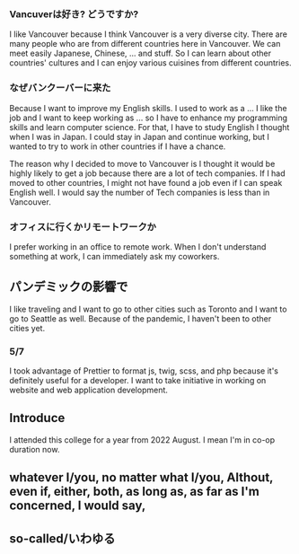 ### Vancuverは好き? どうですか?

I like Vancouver because I think Vancouver is a very diverse city.
There are many people who are from different countries here in Vancouver. We can meet easily Japanese, Chinese, ... and stuff.
So I can learn about other countries' cultures and I can enjoy various cuisines from different countries.

### なぜバンクーバーに来た

Because I want to improve my English skills. I used to work as a ... I like the job and I want to keep working as ... so I have to enhance my programming skills and learn computer science. For that, I have to study English I thought when I was in Japan.
I could stay in Japan and continue working, but I wanted to try to work in other countries if I have a chance.

The reason why I decided to move to Vancouver is I thought it would be highly likely to get a job because there are a lot of tech companies.
If I had moved to other countries, I might not have found a job even if I can speak English well.
I would say the number of Tech companies is less than in Vancouver.

### オフィスに行くかリモートワークか

I prefer working in an office to remote work.
When I don't understand something at work, I can immediately ask my coworkers.

## パンデミックの影響で
I like traveling and I want to go to other cities such as Toronto and I want to go to Seattle as well.
Because of the pandemic, I haven't been to other cities yet.

### 5/7
I took advantage of Prettier to format js, twig, scss, and php because it's definitely useful for a developer.
I want to take initiative in working on website and web application development.

## Introduce

I attended this college for a year from 2022 August. I mean I'm in co-op duration now.

## whatever I/you, no matter what I/you, Althout, even if, either, both, as long as, as far as I'm concerned, I would say,
## so-called/いわゆる